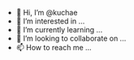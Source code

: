 - 👋 Hi, I’m @kuchae
- 👀 I’m interested in ...
- 🌱 I’m currently learning ...
- 💞️ I’m looking to collaborate on ...
- 📫 How to reach me ...

<!---
kuchae/kuchae is a ✨ special ✨ repository because its `README.md` (this file) appears on your GitHub profile.
You can click the Preview link to take a look at your changes.
--->
